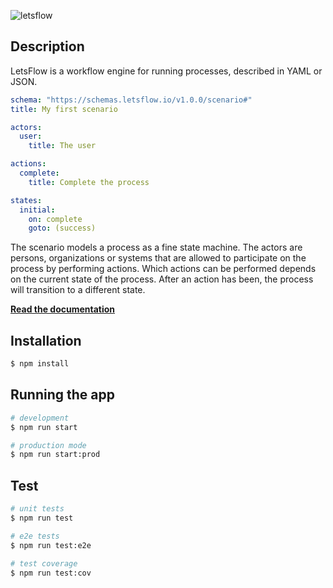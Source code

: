 ![letsflow](https://github.com/letsflow/workflow-engine/assets/100821/3852a14e-90f8-4f8f-a334-09516f43bbc1)

## Description

LetsFlow is a workflow engine for running processes, described in YAML or JSON.

```yaml
schema: "https://schemas.letsflow.io/v1.0.0/scenario#"
title: My first scenario

actors:
  user:
    title: The user

actions:
  complete:
    title: Complete the process

states:
  initial:
    on: complete
    goto: (success)
```

The scenario models a process as a fine state machine. The actors are persons, organizations or systems that are allowed to participate on the process by performing actions. Which actions can be performed depends on the current state of the process. After an action has been, the process will transition to a different state.

**[Read the documentation](https://www.letsflow.io/)**

## Installation

```bash
$ npm install
```

## Running the app

```bash
# development
$ npm run start

# production mode
$ npm run start:prod
```

## Test

```bash
# unit tests
$ npm run test

# e2e tests
$ npm run test:e2e

# test coverage
$ npm run test:cov
```
